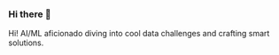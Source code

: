 ### Hi there 👋

Hi! AI/ML aficionado diving into cool data challenges and crafting smart solutions.

